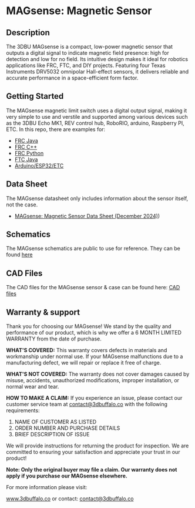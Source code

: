 # MAGsense: Magnetic Sensor

## Description
The 3DBU MAGsense is a compact, low-power magnetic sensor that outputs a digital signal to indicate magnetic field presence: high for detection and low for no field. Its intuitive design makes it ideal for robotics applications like FRC, FTC, and DIY projects. Featuring four Texas Instruments DRV5032 omnipolar Hall-effect sensors, it delivers reliable and accurate performance in a space-efficient form factor.

## Getting Started
The MAGsense magnetic limit switch uses a digital output signal, making it very simple to use and verstile and supported among various devices such as the 3DBU Echo MK1, REV control hub, RoboRIO, arduino, Raspberry PI, ETC. In this repo, there are examples for:
* [FRC Java](https://github.com/3DBuffalo/MAGsense/blob/main/examples/FRC.java)
* [FRC C++](https://github.com/3DBuffalo/MAGsense/blob/main/examples/FRC.cpp)
* [FRC Python](https://github.com/3DBuffalo/MAGsense/blob/main/examples/FRC.py)
* [FTC Java](https://github.com/3DBuffalo/MAGsense/blob/main/examples/FTC.java)
* [Arduino/ESP32/ETC](https://github.com/3DBuffalo/MAGsense/blob/main/examples/Arduino.ino)

## Data Sheet
The MAGsense datasheet only includes information about the sensor itself, not the case. 
* [MAGsense: Magnetic Sensor Data Sheet (December 2024)](https://github.com/3DBuffalo/MAGsense/blob/main/MAGsense%20Magnetic%20Limit%20Switch%20Sensor%20Data%20Sheet.pdf))

## Schematics
The MAGsense schematics are public to use for reference. They can be found [here](https://github.com/3DBuffalo/MAGsense/blob/main/MAGsense_schematics.pdf)

## CAD Files
The CAD files for the MAGsense sensor & case can be found here:
[CAD files](https://github.com/3DBuffalo/MAGsense/tree/main/CAD)

## Warranty & support
Thank you for choosing our MAGsense! We stand by the quality and performance of our product, which is why we offer a 6 MONTH LIMITED WARRANTY from the date of purchase.
 

**WHAT'S COVERED:**
This warranty covers defects in materials and workmanship under normal use. If your MAGsense malfunctions due to a manufacturing defect, we will repair or replace it free of charge.


**WHAT'S NOT COVERED:**
The warranty does not cover damages caused by misuse, accidents, unauthorized modifications, improper installation, or normal wear and tear.


**HOW TO MAKE A CLAIM:**
If you experience an issue, please contact our customer service team at contact@3dbuffalo.co with the following requirements:
 

1. NAME OF CUSTOMER AS LISTED
2. ORDER NUMBER AND PURCHASE DETAILS
3. BRIEF DESCRIPTION OF ISSUE

 
We will provide instructions for returning the product for inspection. We are committed to ensuring your satisfaction and appreciate your trust in our product!


**Note: Only the original buyer may file a claim. Our warranty does not apply if you purchase our MAGsense elsewhere.**


For more information please visit:

www.3dbuffalo.co or contact: contact@3dbuffalo.co

